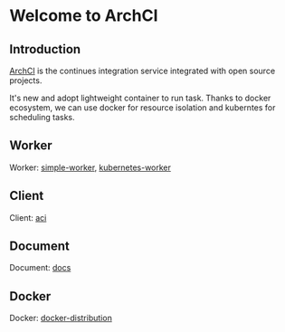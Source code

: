 # Welcome to ArchCI

## Introduction

[ArchCI](https://github.com/ArchCI/archci) is the continues integration service integrated with open source projects.

It's new and adopt lightweight container to run task. Thanks to docker ecosystem, we can use docker for resource isolation and kuberntes for scheduling tasks.

## Worker

Worker: [simple-worker](https://github.com/ArchCI/simple-worker), [kubernetes-worker](https://github.com/ArchCI/kubernetes-worker)

## Client

Client: [aci](https://github.com/ArchCI/aci)

## Document

Document: [docs](https://github.com/ArchCI/docs)

## Docker

Docker: [docker-distribution](https://github.com/ArchCI)